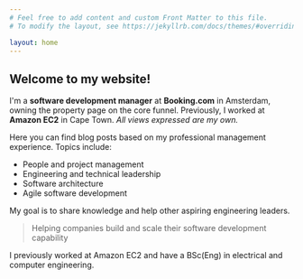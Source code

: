 ```yaml
---
# Feel free to add content and custom Front Matter to this file.
# To modify the layout, see https://jekyllrb.com/docs/themes/#overriding-theme-defaults

layout: home
---
```


## Welcome to my website!

I'm a **software development manager** at **Booking.com** in Amsterdam, owning the property page on the core funnel. Previously, I worked at **Amazon EC2** in Cape Town. *All views expressed are my own.*

Here you can find blog posts based on my professional management experience.
Topics include:

* People and project management
* Engineering and technical leadership
* Software architecture
* Agile software development

My goal is to share knowledge and help other aspiring engineering leaders.

> Helping companies build and scale their software development capability

I previously worked at Amazon EC2 and have a BSc(Eng) in electrical and computer engineering.
